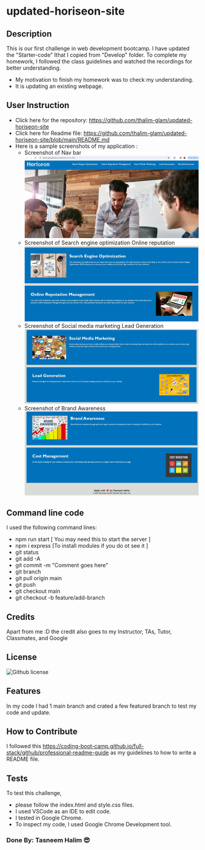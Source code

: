 # updated-horiseon-site

## Description

This is our first challenge in web development bootcamp. I have updated the "Starter-code" Ithat I copied from "Develop" folder. To complete my homework, I followed the class guidelines and watched the recordings for better understanding.

- My motivation to finish my homework was to check my understanding.
- It is updating an existing webpage.


## User Instruction

  - Click here for the repository: https://github.com/thalim-glam/updated-horiseon-site
  - Click here for Readme file: https://github.com/thalim-glam/updated-horiseon-site/blob/main/README.md
  - Here is a sample screenshots of my application :
    - Screenshot of Nav bar ![Screenshot of Nav bar](./assets/images/Screenshot_1.jpg)
    - Screenshot of Search engine optimization Online reputation ![Screenshot of Search engine optimization](./assets/images/Screenshot_2.jpg)
    - Screenshot of Social media marketing Lead Generation ![Screenshot of Social media marketing Lead Generation](./assets/images/Screenshot_3.jpg)
    - Screenshot of Brand Awareness ![Screenshot of Brand awareness](./assets/images/Screenshot_4.jpg)
    
## Command line code

I used the following command lines:
- npm run start [ You may need this to start the server ]
- npm i express [To install modules if you do ot see it ]
- git status
- git add -A
- git commit -m "Comment goes here"
- git branch
- git pull origin main
- git push
- git checkout main
- git checkout -b feature/add-branch

## Credits

Apart from me :D the credit also goes to my Instructor, TAs, Tutor, Classmates, and Google 

## License
 ![Github license](https://img.shields.io/badge/license-MIT-blue.svg) 

## Features

In my code I had 1 main branch and crated a few featured branch to test my code and update.

## How to Contribute

I followed this https://coding-boot-camp.github.io/full-stack/github/professional-readme-guide as my guidelines to how to write a README file.

## Tests

To test this challenge, 
  - please follow the index.html and style.css files.
  - I used VSCode as an IDE to edit code. 
  - I tested in Google Chrome.
  - To inspect my code, I used Google Chrome Development tool.

### Done By: Tasneem Halim 😎
